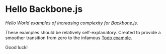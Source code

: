 # Hello Backbone.js
_Hello World examples of increasing complexity for [Backbone.js](https://github.com/documentcloud/backbone)._

These examples should be relatively self-explanatory. Created to provide a smoother transition from zero to the infamous [Todo example](http://documentcloud.github.com/backbone/docs/todos.html).

Good luck!
